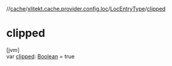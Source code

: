 //[cache](../../../index.md)/[xlitekt.cache.provider.config.loc](../index.md)/[LocEntryType](index.md)/[clipped](clipped.md)

# clipped

[jvm]\
var [clipped](clipped.md): [Boolean](https://kotlinlang.org/api/latest/jvm/stdlib/kotlin/-boolean/index.html) = true
